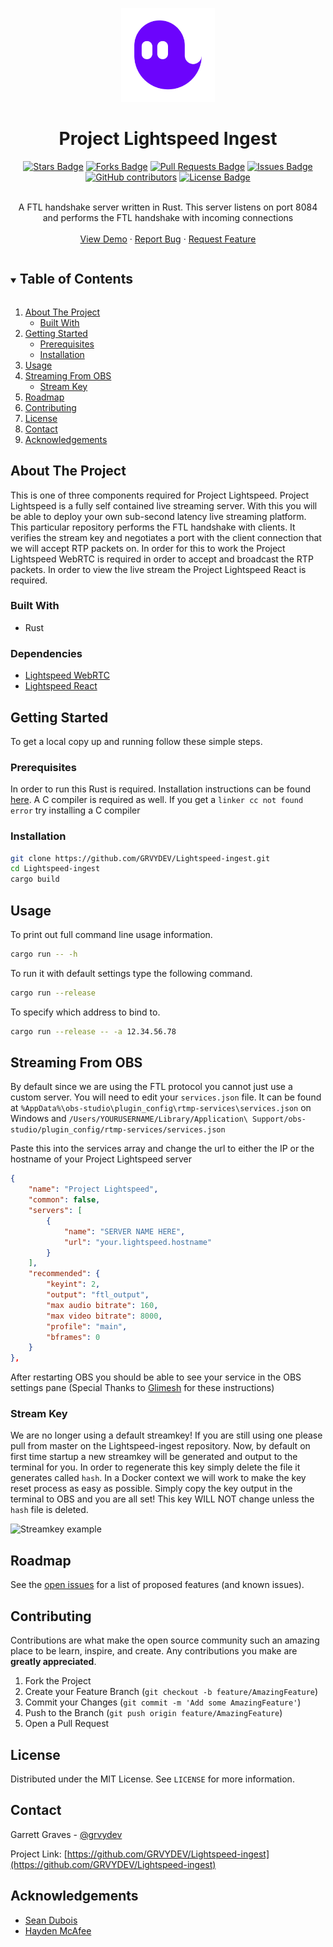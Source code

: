 <p align="center">
<a  href="https://github.com/GRVYDEV/Lightspeed-ingest">
    <img src="images/lightspeedlogo.svg" alt="Logo" width="150" height="150">
</a>
</p>
  <h1 align="center">Project Lightspeed Ingest</h1>
<div align="center">
  <a href="https://github.com/GRVYDEV/Lightspeed-ingest/stargazers"><img src="https://img.shields.io/github/stars/GRVYDEV/Lightspeed-ingest" alt="Stars Badge"/></a>
<a href="https://github.com/GRVYDEV/Lightspeed-ingest/network/members"><img src="https://img.shields.io/github/forks/GRVYDEV/Lightspeed-ingest" alt="Forks Badge"/></a>
<a href="https://github.com/GRVYDEV/Lightspeed-ingest/pulls"><img src="https://img.shields.io/github/issues-pr/GRVYDEV/Lightspeed-ingest" alt="Pull Requests Badge"/></a>
<a href="https://github.com/GRVYDEV/Lightspeed-ingest/issues"><img src="https://img.shields.io/github/issues/GRVYDEV/Lightspeed-ingest" alt="Issues Badge"/></a>
<a href="https://github.com/GRVYDEV/Lightspeed-ingest/graphs/contributors"><img alt="GitHub contributors" src="https://img.shields.io/github/contributors/GRVYDEV/Lightspeed-ingest?color=2b9348"></a>
<a href="https://github.com/GRVYDEV/Lightspeed-ingest/blob/master/LICENSE"><img src="https://img.shields.io/github/license/GRVYDEV/Lightspeed-ingest?color=2b9348" alt="License Badge"/></a>
</div>
<br />
<p align="center">
  <p align="center">
    A FTL handshake server written in Rust. This server listens on port 8084 and performs the FTL handshake with incoming connections
    <!-- <br /> -->
    <!-- <a href="https://github.com/GRVYDEV/Lightspeed-ingest"><strong>Explore the docs »</strong></a> -->
    <br />
    <br />
    <a href="https://youtu.be/Dzin4_A8RDs">View Demo</a>
    ·
    <a href="https://github.com/GRVYDEV/Lightspeed-ingest/issues">Report Bug</a>
    ·
    <a href="https://github.com/GRVYDEV/Lightspeed-ingest/issues">Request Feature</a>
  </p>
</p>

<!-- TABLE OF CONTENTS -->
<details open="open">
  <summary><h2 style="display: inline-block">Table of Contents</h2></summary>
  <ol>
    <li>
      <a href="#about-the-project">About The Project</a>
      <ul>
        <li><a href="#built-with">Built With</a></li>
      </ul>
    </li>
    <li>
      <a href="#getting-started">Getting Started</a>
      <ul>
        <li><a href="#prerequisites">Prerequisites</a></li>
        <li><a href="#installation">Installation</a></li>
      </ul>
    </li>
    <li><a href="#usage">Usage</a></li>
    <li><a href="#streaming-from-obs">Streaming From OBS</a>
        <ul>
            <li><a href="#stream-key">Stream Key</a></li>
        </ul>  
    </li>
    <li><a href="#roadmap">Roadmap</a></li>
    <li><a href="#contributing">Contributing</a></li>
    <li><a href="#license">License</a></li>
    <li><a href="#contact">Contact</a></li>
    <li><a href="#acknowledgements">Acknowledgements</a></li>
  </ol>
</details>

<!-- ABOUT THE PROJECT -->

## About The Project

<!-- [![Product Name Screen Shot][product-screenshot]](https://example.com) -->

This is one of three components required for Project Lightspeed. Project Lightspeed is a fully self contained live streaming server. With this you will be able to deploy your own sub-second latency live streaming platform. This particular repository performs the FTL handshake with clients. It verifies the stream key and negotiates a port with the client connection that we will accept RTP packets on. In order for this to work the Project Lightspeed WebRTC is required in order to accept and broadcast the RTP packets. In order to view the live stream the Project Lightspeed React is required.

### Built With

- Rust

### Dependencies

- [Lightspeed WebRTC](https://github.com/GRVYDEV/Lightspeed-webrtc)
- [Lightspeed React](https://github.com/GRVYDEV/Lightspeed-react)

<!-- GETTING STARTED -->

## Getting Started

To get a local copy up and running follow these simple steps.

### Prerequisites

In order to run this Rust is required. Installation instructions can be found <a href="https://www.rust-lang.org/tools/install">here</a>. A C compiler is required as well. If you get a `linker cc not found error` try installing a C compiler

### Installation

```sh
git clone https://github.com/GRVYDEV/Lightspeed-ingest.git
cd Lightspeed-ingest
cargo build
```

<!-- USAGE EXAMPLES -->

## Usage
To print out full command line usage information.

```sh
cargo run -- -h
```

To run it with default settings type the following command. 

```sh
cargo run --release
```

To specify which address to bind to.

```sh
cargo run --release -- -a 12.34.56.78
```

<!-- _For more examples, please refer to the [Documentation](https://example.com)_ -->


## Streaming From OBS

By default since we are using the FTL protocol you cannot just use a custom server. You will need to edit your `services.json` file. It can be found at `%AppData%\obs-studio\plugin_config\rtmp-services\services.json` on Windows and `/Users/YOURUSERNAME/Library/Application\ Support/obs-studio/plugin_config/rtmp-services/services.json`

Paste this into the services array and change the url to either the IP or the hostname of your Project Lightspeed server
```json
{
    "name": "Project Lightspeed",
    "common": false,
    "servers": [
        {
            "name": "SERVER NAME HERE",
            "url": "your.lightspeed.hostname"
        }
    ],
    "recommended": {
        "keyint": 2,
        "output": "ftl_output",
        "max audio bitrate": 160,
        "max video bitrate": 8000,
        "profile": "main",
        "bframes": 0
    }
},
```

After restarting OBS you should be able to see your service in the OBS settings pane
(Special Thanks to [Glimesh](https://github.com/Glimesh) for these instructions)


### Stream Key
We are no longer using a default streamkey! If you are still using one please pull from master on the Lightspeed-ingest repository. Now, by default on first time startup a new streamkey will be generated and output to the terminal for you. In order to regenerate this key simply delete the file it generates called `hash`. In a Docker context we will work to make the key reset process as easy as possible. Simply copy the key output in the terminal to OBS and you are all set! This key WILL NOT change unless the `hash` file is deleted.

<img src="images/streamkey-example.png" alt="Streamkey example">

<!-- ROADMAP -->

## Roadmap

See the [open issues](https://github.com/GRVYDEV/Lightspeed-ingest/issues) for a list of proposed features (and known issues).

<!-- CONTRIBUTING -->

## Contributing

Contributions are what make the open source community such an amazing place to be learn, inspire, and create. Any contributions you make are **greatly appreciated**.

1. Fork the Project
2. Create your Feature Branch (`git checkout -b feature/AmazingFeature`)
3. Commit your Changes (`git commit -m 'Add some AmazingFeature'`)
4. Push to the Branch (`git push origin feature/AmazingFeature`)
5. Open a Pull Request

<!-- LICENSE -->

## License

Distributed under the MIT License. See `LICENSE` for more information.

<!-- CONTACT -->

## Contact

Garrett Graves - [@grvydev](https://twitter.com/grvydev)

Project Link: [https://github.com/GRVYDEV/Lightspeed-ingest](https://github.com/GRVYDEV/Lightspeed-ingest)

<!-- ACKNOWLEDGEMENTS -->

## Acknowledgements

- [Sean Dubois](https://github.com/Sean-Der)
- [Hayden McAfee](https://github.com/haydenmc)


<!-- MARKDOWN LINKS & IMAGES -->
<!-- https://www.markdownguide.org/basic-syntax/#reference-style-links -->


